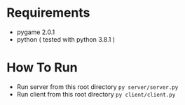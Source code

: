 # Requirements
- pygame 2.0.1
- python ( tested with python 3.8.1 )
# How To Run
- Run server from this root directory ```py server/server.py```
- Run client from this root directory ```py client/client.py```